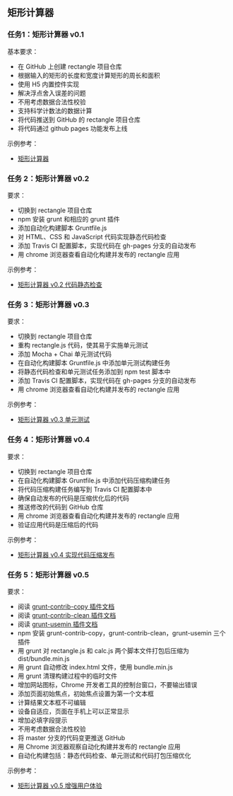 ## 矩形计算器

### 任务1：矩形计算器 v0.1

基本要求：

- 在 GitHub 上创建 rectangle 项目仓库
- 根据输入的矩形的长度和宽度计算矩形的周长和面积
- 使用 H5 内置控件实现
- 解决浮点舍入误差的问题
- 不用考虑数据合法性校验
- 支持科学计数法的数据计算
- 将代码推送到 GitHub 的 rectangle 项目仓库
- 将代码通过 github pages 功能发布上线

示例参考：

- [矩形计算器](http://fe.wangding.in/00-first-app/index.html)

### 任务 2：矩形计算器 v0.2

要求：

- 切换到 rectangle 项目仓库
- npm 安装 grunt 和相应的 grunt 插件
- 添加自动化构建脚本 Gruntfile.js
- 对 HTML、CSS 和 JavaScript 代码实现静态代码检查
- 添加 Travis CI 配置脚本，实现代码在 gh-pages 分支的自动发布
- 用 chrome 浏览器查看自动化构建并发布的 rectangle 应用

示例参考：

- [矩形计算器 v0.2 代码静态检查](https://github.com/wangding/rectangle/commit/16066ea1f253e2c7192ac84e4972c441f335148b)

### 任务 3：矩形计算器 v0.3

要求：

- 切换到 rectangle 项目仓库
- 重构 rectangle.js 代码，使其易于实施单元测试
- 添加 Mocha + Chai 单元测试代码
- 在自动化构建脚本 Gruntfile.js 中添加单元测试构建任务
- 将静态代码检查和单元测试任务添加到 npm test 脚本中
- 添加 Travis CI 配置脚本，实现代码在 gh-pages 分支的自动发布
- 用 chrome 浏览器查看自动化构建并发布的 rectangle 应用

示例参考：

- [矩形计算器 v0.3 单元测试](https://github.com/wangding/rectangle/commit/cb59c25a4e182f74df6f9ef94f1700fedbc6d05b)

### 任务 4：矩形计算器 v0.4

要求：

- 切换到 rectangle 项目仓库
- 在自动化构建脚本 Gruntfile.js 中添加代码压缩构建任务
- 将代码压缩构建任务编写到 Travis CI 配置脚本中
- 确保自动发布的代码是压缩优化后的代码
- 推送修改的代码到 GitHub 仓库
- 用 chrome 浏览器查看自动化构建并发布的 rectangle 应用
- 验证应用代码是压缩后的代码

示例参考：

- [矩形计算器 v0.4 实现代码压缩发布](https://github.com/wangding/rectangle/commit/4cffc3f00e5e1694f928a4f45771a744424ec673)

### 任务 5：矩形计算器 v0.5

要求：

- 阅读 [grunt-contrib-copy 插件文档](https://www.npmjs.com/package/grunt-contrib-copy)
- 阅读 [grunt-contrib-clean 插件文档](https://www.npmjs.com/package/grunt-contrib-clean)
- 阅读 [grunt-usemin 插件文档](https://www.npmjs.com/package/grunt-usemin)
- npm 安装 grunt-contrib-copy，grunt-contrib-clean，grunt-usemin 三个插件
- 用 grunt 对 rectangle.js 和 calc.js 两个脚本文件打包后压缩为 dist/bundle.min.js
- 用 grunt 自动修改 index.html 文件，使用 bundle.min.js
- 用 grunt 清理构建过程中的临时文件
- 增加网站图标，Chrome 开发者工具的控制台窗口，不要输出错误
- 添加页面初始焦点，初始焦点设置为第一个文本框
- 计算结果文本框不可编辑
- 设备自适应，页面在手机上可以正常显示
- 增加必填字段提示
- 不用考虑数据合法性校验
- 将 master 分支的代码变更推送 GitHub
- 用 Chrome 浏览器观察自动化构建并发布的 rectangle 应用
- 自动化构建包括：静态代码检查、单元测试和代码打包压缩优化

示例参考：

- [矩形计算器 v0.5 增强用户体验](https://github.com/wangding/rectangle/commit/ea95d134edb47645a59481eaf00a77e07bc24454)